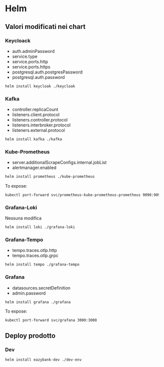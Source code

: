 # Helm

## Valori modificati nei chart

### Keycloack

- auth.adminPassword
- service.type
- service.ports.http
- service.ports.https
- postgresql.auth.postgresPassword
- postgresql.auth.password

```bash
helm install keycloak ./keycloak
```

### Kafka

- controller.replicaCount
- listeners.client.protocol
- listeners.controller.protocol
- listeners.interbroker.protocol
- listeners.external.protocol

```bash
helm install kafka ./kafka
```

### Kube-Prometheus

- server.additionalScrapeConfigs.internal.jobList
- alertmanager.enabled

```bash
helm install prometheus ./kube-prometheus
```

To expose:

```bash
kubectl port-forward svc/prometheus-kube-prometheus-prometheus 9090:9090
```

### Grafana-Loki

Nessuna modifica

```bash
helm install loki ./grafana-loki
```

### Grafana-Tempo

- tempo.traces.otlp.http
- tempo.traces.otlp.grpc

```bash
helm install tempo ./grafana-tempo
```

### Grafana

- datasources.secretDefinition
- admin.password

```bash
helm install grafana ./grafana
```

To expose:

```bash
kubectl port-forward svc/grafana 3000:3000
```


## Deploy prodotto

### Dev

```bash
helm install eazybank-dev ./dev-env
```
